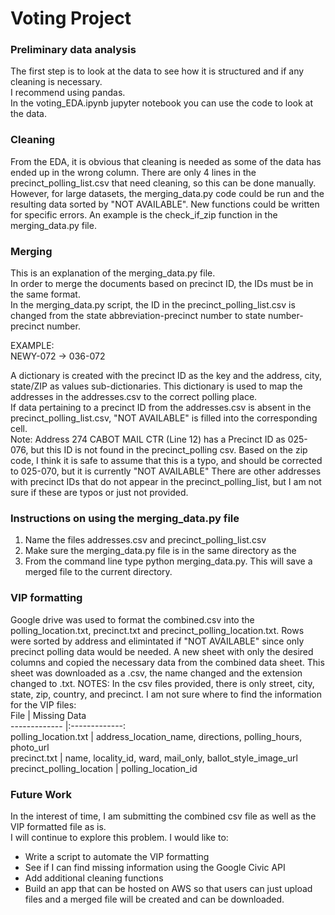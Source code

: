 # Voting Project

### Preliminary data analysis
The first step is to look at the data to see how it is structured and if any cleaning is necessary.  
I recommend using pandas.  
In the voting_EDA.ipynb jupyter notebook you can use the code to look at the data.

### Cleaning
From the EDA, it is obvious that cleaning is needed as some of the data has ended up in the wrong column.
There are only 4 lines in the precinct_polling_list.csv that need cleaning, so this can be done manually.
However, for large datasets, the merging_data.py code could be run and the resulting data sorted by "NOT AVAILABLE".  New functions could be written for specific errors.  An example is the check_if_zip function in the merging_data.py file.

### Merging
This is an explanation of the merging_data.py file.  
In order to merge the documents based on precinct ID, the IDs must be in the same format.  
In the merging_data.py script, the ID in the precinct_polling_list.csv is changed from the state abbreviation-precinct number
to state number-precinct number.    
  
EXAMPLE:  
NEWY-072 &rarr; 036-072  
  
A dictionary is created with the precinct ID as the key and the address, city, state/ZIP as values sub-dictionaries.
This dictionary is used to map the addresses in the addresses.csv to the correct polling place.  
If data pertaining to a precinct ID from the addresses.csv is absent in the precinct_polling_list.csv, 
"NOT AVAILABLE" is filled into the corresponding cell.  
Note: Address 274 CABOT MAIL CTR (Line 12) has a Precinct ID as 025-076, but this ID is not found in the precinct_polling csv.  Based on the zip code, I think it is safe to assume that this is a typo, and should be corrected to 025-070, but it is currently "NOT AVAILABLE"
There are other addresses with precinct IDs that do not appear in the precinct_polling_list, but I am not sure if these are typos or just not provided.  

### Instructions on using the merging_data.py file
1. Name the files addresses.csv and precinct_polling_list.csv 
2. Make sure the merging_data.py file is in the same directory as the 
3. From the command line type python merging_data.py.  This will save a merged file to the current directory.

### VIP formatting
Google drive was used to format the combined.csv into the polling_location.txt, precinct.txt and precinct_polling_location.txt.
Rows were sorted by address and elimintated if "NOT AVAILABLE" since only precinct polling data would be needed.
A new sheet with only the desired columns and copied the necessary data from the combined data sheet. This sheet was downloaded as a .csv, the name changed and the extension changed to .txt.
NOTES: 
In the csv files provided, there is only street, city, state, zip, country, and precinct.  I am not sure where to find the information for the VIP files:  
 File      | Missing Data              
------------- |:-------------:    
polling_location.txt      | address_location_name, directions, polling_hours, photo_url   
precinct.txt   | name, locality_id, ward, mail_only, ballot_style_image_url   
precinct_polling_location | polling_location_id    
 
### Future Work
In the interest of time, I am submitting the combined csv file as well as the VIP formatted file as is.  
I will continue to explore this problem.  I would like to:
* Write a script to automate the VIP formatting
* See if I can find missing information using the Google Civic API
* Add additional cleaning functions
* Build an app that can be hosted on AWS so that users can just upload files and a merged file will be created and can be downloaded.



